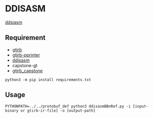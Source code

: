 # DDISASM

[ddsiasm](https://git.grammatech.com/rewriting/ddisasm)

## Requirement

- [gtirb](https://github.com/grammatech/gtirb)
- [gtirb-pprinter](https://git.grammatech.com/rewriting/gtirb-pprinter)
- [ddisasm](https://git.grammatech.com/rewriting/ddisasm)
- capstone-gt
- [gtirb_capstone](https://github.com/GrammaTech/gtirb-capstone)


```
python3 -m pip install requirements.txt
```

## Usage

```
PYTHONPATH=../../protobuf_def python3 ddisasmBBnRef.py -i [input-binary or gtirb-ir-file] -o [output-path]
```
